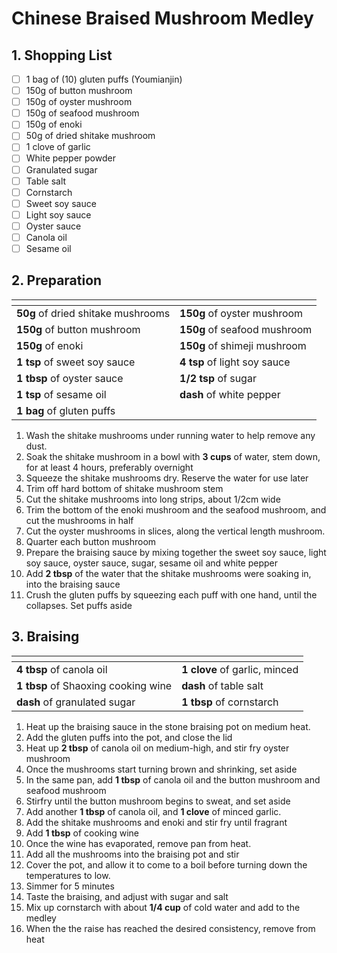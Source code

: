 # Chinese Braised Mushroom Medley

## 1. Shopping List
- [ ] 1 bag of (10) gluten puffs (Youmianjin)
- [ ] 150g of button mushroom
- [ ] 150g of oyster mushroom
- [ ] 150g of seafood mushroom
- [ ] 150g of enoki
- [ ] 50g of dried shitake mushroom
- [ ] 1 clove of garlic
- [ ] White pepper powder
- [ ] Granulated sugar
- [ ] Table salt
- [ ] Cornstarch
- [ ] Sweet soy sauce
- [ ] Light soy sauce
- [ ] Oyster sauce
- [ ] Canola oil
- [ ] Sesame oil

## 2. Preparation
|<!-- -->|<!-- -->|
|---|---|
| **50g** of dried shitake mushrooms | **150g** of oyster mushroom |
| **150g** of button mushroom | **150g** of seafood mushroom |
| **150g** of enoki | **150g** of shimeji mushroom |
| **1 tsp** of sweet soy sauce | **4 tsp** of light soy sauce |
| **1 tbsp** of oyster sauce | **1/2 tsp** of sugar | 
| **1 tsp** of sesame oil | **dash** of white pepper |
| **1 bag** of gluten puffs | |

1. Wash the shitake mushrooms under running water to help remove any dust.
2. Soak the shitake mushroom in a bowl with **3 cups** of water, stem down, for at least 4 hours, preferably overnight
3. Squeeze the shitake mushrooms dry. Reserve the water for use later
4. Trim off hard bottom of shitake mushroom stem
5. Cut the shitake mushrooms into long strips, about 1/2cm wide
6. Trim the bottom of the enoki mushroom and the seafood mushroom, and cut the mushrooms in half
7. Cut the oyster mushrooms in slices, along the vertical length mushroom.
8. Quarter each button mushroom
9. Prepare the braising sauce by mixing together the sweet soy sauce, light soy sauce, oyster sauce, sugar, sesame oil and white pepper
10. Add **2 tbsp** of the water that the shitake mushrooms were soaking in, into the braising sauce
11. Crush the gluten puffs by squeezing each puff with one hand, until the collapses. Set puffs aside 

## 3. Braising
|<!-- -->|<!-- -->|
|---|---|
| **4 tbsp** of canola oil | **1 clove** of garlic, minced |
| **1 tbsp** of Shaoxing cooking wine | **dash** of table salt |
| **dash** of granulated sugar | **1 tbsp** of cornstarch |

1. Heat up the braising sauce in the stone braising pot on medium heat.
2. Add the gluten puffs into the pot, and close the lid
3. Heat up **2 tbsp** of canola oil on medium-high, and stir fry oyster mushroom
4. Once the mushrooms start turning brown and shrinking, set aside
5. In the same pan, add **1 tbsp** of canola oil and the button mushroom and seafood mushroom
6. Stirfry until the button mushroom begins to sweat, and set aside
7. Add another **1 tbsp** of canola oil, and **1 clove** of minced garlic. 
8. Add the shitake mushrooms and enoki and stir fry until fragrant
9. Add **1 tbsp** of cooking wine
10. Once the wine has evaporated, remove pan from heat.
11. Add all the mushrooms into the braising pot and stir
12. Cover the pot, and allow it to come to a boil before turning down the temperatures to low.
13. Simmer for 5 minutes 
14. Taste the braising, and adjust with sugar and salt
15. Mix up cornstarch with about **1/4 cup** of cold water and add to the medley
16. When the the raise has reached the desired consistency, remove from heat
